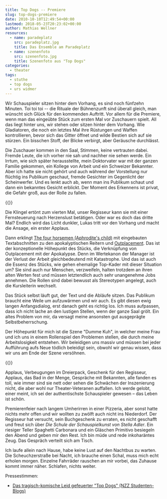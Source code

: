 ```yaml
---
title: Top Dogs -- Premiere
slug: top-dogs-premiere
date: 2010-10-10T12:49:54+00:00
lastmod: 2018-05-23T20:23:02+00:00
author: Mathias Wellner
resources:
  - name: paradeplatz
    src: paradeplatz.jpg
    title: Das Ensemble am Paradeplatz
  - name: szenenfoto
    src: szenenfoto.jpg
    title: Szenenfoto aus "Top Dogs"
categories:
  - theater
tags:
  - stuthe
  - top dogs
  - urs widmer
---
```

Wir Schauspieler sitzen hinter dem Vorhang, es sind noch fünfzehn Minuten. Toi toi toi -- die Rituale der Bühnenzunft sind überall gleich, man wünscht sich Glück für den kommenden Auftritt. Vor allem für die Premiere, wenn man das eingeübte Stück zum ersten Mal vor Zuschauern spielt. All das liegt hinter uns, wir stehen oder sitzen hinter dem Vorhang. Wie Gladiatoren, die noch ein letztes Mal ihre Rüstungen und Waffen kontrollieren, bevor sich das Gitter öffnet und wilde Bestien sich auf sie stürzen. Ein bisschen Stoff, der Blicke verbirgt, aber Geräusche durchlässt.
<!--more-->

Die Zuschauer kommen in den Saal, Stimmen, keine vertrauten dabei. Fremde Leute, die ich vorher nie sah und nachher nie sehen werde. Ein Irrtum, wie sich später herausstellte, mein Doktorvater war mit der ganzen Familie gekommen, ein Kollege von Arbeit und ein Schweizer Bekannter. Aber ich hatte sie nicht gehört und auch während der Vorstellung nur flüchtig ins Publikum geschaut, fremde Gesichter im Gegenlicht der Scheinwerfer. Und es lenkt auch ab, wenn man ins Publikum schaut und dann ein bekanntes Gesicht erblickt. Der Moment des Erkennens ist privat, die Gefahr groß, aus der Rolle zu fallen. 

{{<responsive-image name="paradeplatz">}}

Die Klingel ertönt zum vierten Mal, unser Regisseur kann sie mit einer Fernsteuerung nach Herzenslust betätigen. Oder war es doch das dritte Mal? Endlich wird das Licht dunkler, Lukas tritt vor den Vorhang und macht die Ansage, ein erster Applaus. 

Dann erklingt [The four horsemen (Aphrodite's child)](http://www.youtube.com/watch?v=selfqEH-JnY) mit eingebauten Textabschnitten zu den apokalyptischen Reitern und [Outplacement](http://www.youtube.com/watch?v=7c-SLY0q44o). Das ist der konzeptionelle Höhepunkt des Stücks, die Verknüpfung von Outplacement mit der Apokalypse. Denn im Wertekanon der Manager ist der Verlust der Arbeit gleichbedeutend mit Katastrophe. Und das ist auch die Essenz des Stücks, wie gehen ehemalige Top-Kader mit dieser Situation um? Sie sind auch nur Menschen, verzweifeln, halten trotzdem an ihren alten Werten fest und müssen letztendlich auch sehr unangenehme Jobs annehmen. Die Rollen sind dabei bewusst als Stereotypen angelegt, auch die Kursleiterin wechselt. 

Das Stück selbst läuft gut, der Text und die Abläufe sitzen. Das Publikum braucht eine Weile um aufzuwärmen und wir auch. Es gibt diesen ewig langen Anfangsdialog, erst danach geht es richtig los. Ich muss aufpassen, dass ich nicht lache an den lustigen Stellen, wenn der ganze Saal grölt. Ein altes Problem von mir, da versagt meine ansonsten gut ausgeprägte Selbstbeherrschung. 

Der Höhepunkt für mich ist die Szene "Dumme Kuh", in welcher meine Frau und ich uns in einem Rollenspiel den Problemen stellen, die durch meine Arbeitslosigkeit entstehen. Wir beleidigen uns massiv und müssen bei jeder Aufführung aufs Neue tödlich beleidigt sein, obwohl wir genau wissen, dass wir uns am Ende der Szene versöhnen. 

{{<responsive-image name="szenenfoto">}}

Applaus, Verbeugungen im Dreierpack, Geschenk für den Regisseur, Applaus, das Bad in der Menge, Gespräche mit Bekannten, alle fanden es toll, wie immer sind sie nett oder sehen die Schwächen der Inszenierung nicht, die aber wohl nur Theater-Veteranen auffallen. Ich werde gelobt, einer meint, ich sei der authentischste Schauspieler gewesen &ndash; das Leben ist schön. 

Premierenfeier nach langem Umherirren in einer Pizzeria, aber sonst hatte nichts mehr offen und wir wollten zu zwölft auch nicht ins Niederdorf. Der Regisseur hat versucht, sein Buchgeschenk zu erraten, es nicht geschafft und freut sich über *Die Schule der Schauspielkunst von Stella Adler*. Ein riesiger Teller Spaghetti Carbonara und ein Gläschen Primitivo besiegeln den Abend und geben mir den Rest. Ich bin müde und rede inkoharäntes Zeug. Das Gespräch verteilt sich am Tisch. 

Ich laufe allein nach Hause, habe keine Lust auf den Nachtbus zu warten. Die Scheuchzerstraße bei Nacht, ich brauche einen Schal, muss mich echt erholen morgen. Einzelne Fahrräder rauschen an mir vorbei, das Zuhause kommt immer näher. Schlafen, nichts weiter. 

Pressestimmen:

  * [Das tragisch-komische Leid gefeuerter "Top Dogs" (NZZ Studenten-Blogs)](http://www.nzz.ch/blogs/nzz_blogs/das_tragisch-komische_leid_gefeuerter_top_dogs_1.7994884.html)